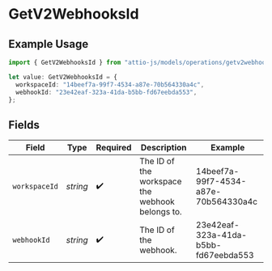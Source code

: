 # GetV2WebhooksId

## Example Usage

```typescript
import { GetV2WebhooksId } from "attio-js/models/operations/getv2webhooks.js";

let value: GetV2WebhooksId = {
  workspaceId: "14beef7a-99f7-4534-a87e-70b564330a4c",
  webhookId: "23e42eaf-323a-41da-b5bb-fd67eebda553",
};
```

## Fields

| Field                                           | Type                                            | Required                                        | Description                                     | Example                                         |
| ----------------------------------------------- | ----------------------------------------------- | ----------------------------------------------- | ----------------------------------------------- | ----------------------------------------------- |
| `workspaceId`                                   | *string*                                        | :heavy_check_mark:                              | The ID of the workspace the webhook belongs to. | 14beef7a-99f7-4534-a87e-70b564330a4c            |
| `webhookId`                                     | *string*                                        | :heavy_check_mark:                              | The ID of the webhook.                          | 23e42eaf-323a-41da-b5bb-fd67eebda553            |